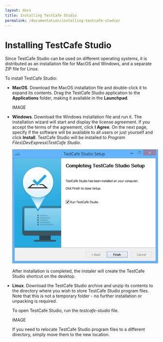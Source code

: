 ```yaml
---
layout: docs
title: Installing TestCafe Studio
permalink: /documentation/installing-testcafe-studio/
---
```

# Installing TestCafe Studio

Since TestCafe Studio can be used on different operating systems, it is distributed as an installation file for MacOS and Windows, and a separate ZIP file for Linux.

To install TestCafe Studio:

* **MacOS**. Download the MacOS installation file and double-click it to expand its contents. Drag the TestCafe Studio application to the **Applications** folder, making it available in the **Launchpad**.

    IMAGE

* **Windows**. Download the Windows installation file and run it. The installation wizard will start and display the license agreement. If you accept the terms of the agreement, click **I Agree**. On the next page, specify if the software will be available to all users or just yourself and click **Install**. TestCafe Studio will be installed to *Program Files\DevExpress\TestCafe Studio*.

    ![Installing TestCafe Studio on Windows](../../Images/installation/setup-windows.png)

    After installation is completed, the instaler will create the TestCafe Studio shortcut on the desktop.

* **Linux**. Download the TestCafe Studio archive and unzip its contents to the directory where you wish to store TestCafe Studio program files. Note that this is not a temporary folder - no further installation or unpacking is required.

    To open TestCafe Studio, run the *testcafe-studio* file.

    IMAGE

    If you need to relocate TestCafe Studio program files to a different directory, simply move them to the new location.
